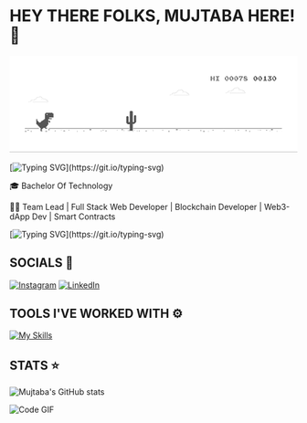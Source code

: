 # HEY THERE FOLKS, MUJTABA HERE! 👋

![Alt Text](dino.gif)

[![Typing SVG](https://readme-typing-svg.demolab.com?font=Fira+Code&size=16&pause=1000&width=435&lines=This+is+the+place+where+I+dump+my+ideas!)](https://git.io/typing-svg)

🎓 Bachelor Of Technology

🧑‍💻  Team Lead  |  Full Stack Web Developer | Blockchain Developer | Web3-dApp Dev | Smart Contracts

[![Typing SVG](https://readme-typing-svg.demolab.com?font=JetBrains&weight=800&size=21&pause=1000&color=4363F7&width=435&lines=Learning+New+Things+Everyday!)](https://git.io/typing-svg)

## SOCIALS 📲
[![Instagram](https://cdn.jsdelivr.net/gh/dmhendricks/signature-social-icons/icons/round-flat-filled/50px/instagram.png)](https://www.instagram.com/mujtaba.siddiqui/)
[![LinkedIn](https://cdn.jsdelivr.net/gh/dmhendricks/signature-social-icons/icons/round-flat-filled/50px/linkedin.png)](https://www.linkedin.com/in/mujtaba-siddiqui-596b40141/)

<!-- ## BLOG ✍️
[![medium](https://img.shields.io/badge/Medium-12100E?style=for-the-badge&logo=medium&logoColor=white)](https://medium.com/) -->

## TOOLS I'VE WORKED WITH ⚙️
[![My Skills](https://skillicons.dev/icons?i=js,html,css,react,tailwind,nextjs,ts,solidity,cpp,c,python,mongodb,nodejs,prisma,mysql,figma,remix,pytorch,java,fastapi,flask,aws,arduino,bootstrap)](https://skillicons.dev)


## STATS ⭐
![Mujtaba's GitHub stats](https://github-readme-stats.vercel.app/api?username=mujtabasiddiqui0786&show_icons=true&theme=radical)

![Code GIF](https://raw.githubusercontent.com/RaghavK16/RaghavK16/master/giphy.webp)
